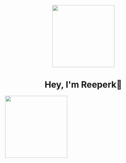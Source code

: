 <div align="center">
  <img height="200" src="https://images.weserv.nl/?url=https://avatars.githubusercontent.com/u/46379950?v=4&h=300&w=300&fit=cover&mask=circle"  />
</div>

###

<h1 align="center">Hey, I'm Reeperk👋</h1>

<div align="left">
  <img height="200" src="https://lanyard.kyrie25.me/api/191600452712792065?waveColor=8B8BFA&waveSpotifyColor=B48EF7&gradient=7E37F9-B48EF7-E568C4&imgStyle=square"/>
</div>

###
